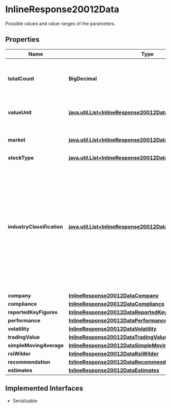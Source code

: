 

# InlineResponse20012Data

Possible values and value ranges of the parameters. 

## Properties

Name | Type | Description | Notes
------------ | ------------- | ------------- | -------------
**totalCount** | **BigDecimal** | Number of notations that satisfy the request parameters, hence have been used to retrieve the possible values and value ranges. |  [optional]
**valueUnit** | [**java.util.List&lt;InlineResponse20012DataValueUnit&gt;**](InlineResponse20012DataValueUnit.md) | List of value unit identifiers. See endpoint &#x60;/basic/valueUnit/list&#x60; for possible values. |  [optional]
**market** | [**java.util.List&lt;InlineResponse20012DataMarket&gt;**](InlineResponse20012DataMarket.md) | List of market identifiers. See endpoint &#x60;/basic/market/list&#x60; for possible values. |  [optional]
**stockType** | [**java.util.List&lt;InlineResponse20012DataStockType&gt;**](InlineResponse20012DataStockType.md) | List of stock types. |  [optional]
**industryClassification** | [**java.util.List&lt;InlineResponse20012DataIndustryClassification&gt;**](InlineResponse20012DataIndustryClassification.md) | Lists of categories of the industry classification. Here, an industry is a category from any level of category system FactSet Revere Business Industry Classification System (RBICS). Starting with the most coarse level (one), for each level of the category system, the list of categories of the stocks, matching the parameters, is returned. See endpoint &#x60;/category/listBySystem&#x60; with &#x60;id&#x3D;48&#x60; for possible values. |  [optional]
**company** | [**InlineResponse20012DataCompany**](InlineResponse20012DataCompany.md) |  |  [optional]
**compliance** | [**InlineResponse20012DataCompliance**](InlineResponse20012DataCompliance.md) |  |  [optional]
**reportedKeyFigures** | [**InlineResponse20012DataReportedKeyFigures**](InlineResponse20012DataReportedKeyFigures.md) |  |  [optional]
**performance** | [**InlineResponse20012DataPerformance**](InlineResponse20012DataPerformance.md) |  |  [optional]
**volatility** | [**InlineResponse20012DataVolatility**](InlineResponse20012DataVolatility.md) |  |  [optional]
**tradingValue** | [**InlineResponse20012DataTradingValue**](InlineResponse20012DataTradingValue.md) |  |  [optional]
**simpleMovingAverage** | [**InlineResponse20012DataSimpleMovingAverage**](InlineResponse20012DataSimpleMovingAverage.md) |  |  [optional]
**rsiWilder** | [**InlineResponse20012DataRsiWilder**](InlineResponse20012DataRsiWilder.md) |  |  [optional]
**recommendation** | [**InlineResponse20012DataRecommendation**](InlineResponse20012DataRecommendation.md) |  |  [optional]
**estimates** | [**InlineResponse20012DataEstimates**](InlineResponse20012DataEstimates.md) |  |  [optional]


## Implemented Interfaces

* Serializable


